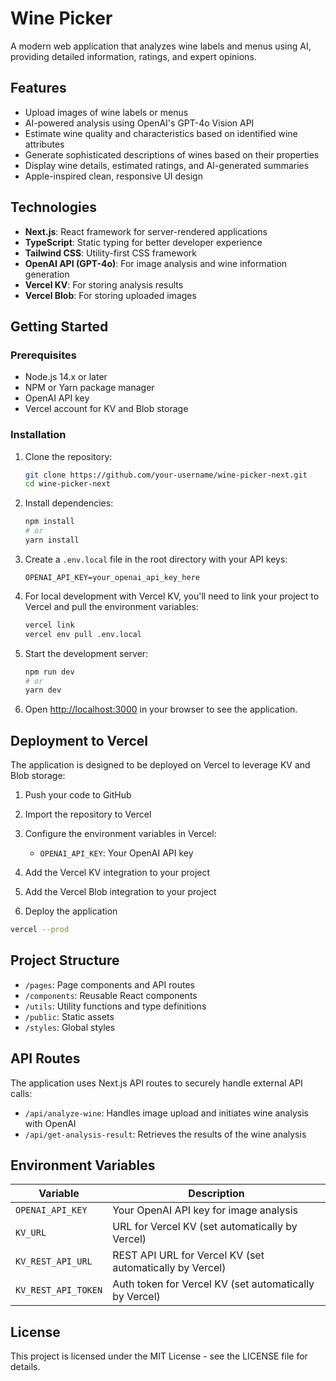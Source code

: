 # Wine Picker

A modern web application that analyzes wine labels and menus using AI, providing detailed information, ratings, and expert opinions.

## Features

- Upload images of wine labels or menus
- AI-powered analysis using OpenAI's GPT-4o Vision API
- Estimate wine quality and characteristics based on identified wine attributes
- Generate sophisticated descriptions of wines based on their properties
- Display wine details, estimated ratings, and AI-generated summaries
- Apple-inspired clean, responsive UI design

## Technologies

- **Next.js**: React framework for server-rendered applications
- **TypeScript**: Static typing for better developer experience
- **Tailwind CSS**: Utility-first CSS framework
- **OpenAI API (GPT-4o)**: For image analysis and wine information generation
- **Vercel KV**: For storing analysis results
- **Vercel Blob**: For storing uploaded images

## Getting Started

### Prerequisites

- Node.js 14.x or later
- NPM or Yarn package manager
- OpenAI API key
- Vercel account for KV and Blob storage

### Installation

1. Clone the repository:
   ```bash
   git clone https://github.com/your-username/wine-picker-next.git
   cd wine-picker-next
   ```

2. Install dependencies:
   ```bash
   npm install
   # or
   yarn install
   ```

3. Create a `.env.local` file in the root directory with your API keys:
   ```
   OPENAI_API_KEY=your_openai_api_key_here
   ```

4. For local development with Vercel KV, you'll need to link your project to Vercel and pull the environment variables:
   ```bash
   vercel link
   vercel env pull .env.local
   ```

5. Start the development server:
   ```bash
   npm run dev
   # or
   yarn dev
   ```

6. Open [http://localhost:3000](http://localhost:3000) in your browser to see the application.

## Deployment to Vercel

The application is designed to be deployed on Vercel to leverage KV and Blob storage:

1. Push your code to GitHub
2. Import the repository to Vercel
3. Configure the environment variables in Vercel:
   - `OPENAI_API_KEY`: Your OpenAI API key

4. Add the Vercel KV integration to your project
5. Add the Vercel Blob integration to your project
6. Deploy the application

```bash
vercel --prod
```

## Project Structure

- `/pages`: Page components and API routes
- `/components`: Reusable React components
- `/utils`: Utility functions and type definitions
- `/public`: Static assets
- `/styles`: Global styles

## API Routes

The application uses Next.js API routes to securely handle external API calls:

- `/api/analyze-wine`: Handles image upload and initiates wine analysis with OpenAI
- `/api/get-analysis-result`: Retrieves the results of the wine analysis

## Environment Variables

| Variable | Description |
|----------|-------------|
| `OPENAI_API_KEY` | Your OpenAI API key for image analysis |
| `KV_URL` | URL for Vercel KV (set automatically by Vercel) |
| `KV_REST_API_URL` | REST API URL for Vercel KV (set automatically by Vercel) |
| `KV_REST_API_TOKEN` | Auth token for Vercel KV (set automatically by Vercel) |

## License

This project is licensed under the MIT License - see the LICENSE file for details. 